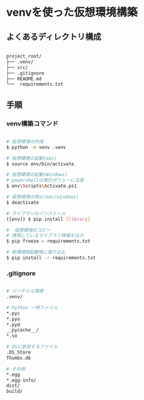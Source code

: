 # venvを使った仮想環境構築

## よくあるディレクトリ構成

```bash

project_root/
├── .venv/
├── src/
├── .gitignore
├── README.md
└──  requirements.txt

```

## 手順

### venv構築コマンド

```bash

# 仮想環境の作成
$ python -m venv .venv

# 仮想環境の起動(mac)
$ source env/bin/activate

# 仮想環境の起動(Windows)
# powershellの実行ポリシーに注意
$ env\Scripts\Activate.ps1

# 仮想環境の停止(mac/windows)
$ deactivate

# ライブラリのインストール
([env]) $ pip install [library]

#  仮想環境のコピー
# 使用しているライブラリ情報を出力
$ pip freeze > requirements.txt

# 新環境側起動後に取り込む
$ pip install -r requirements.txt

```

### .gitignore

```bash

# バーチャル環境
.venv/

# Python 一時ファイル
*.pyc
*.pyo
*.pyd
__pycache__/
*.so

# OSに依存するファイル
.DS_Store
Thumbs.db

# その他
*.egg
*.egg-info/
dist/
build/
```